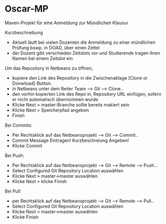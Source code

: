# Oscar-MP
Maven-Projekt für eine Anmeldung zur Mündlichen Klausur

Kurzbeschreibung
- Aktuell läuft bei vielen Dozenten die Anmeldung zu einer mündlichen Prüfung bswp. in OOAD, über einen Zettel
- der Dozent gibt verschieden Zeitslots vor und Studierende tragen ihren Namen bei einem Zeitslot ein

Um das Repository in Netbeans zu öffnen, 
  - kopiere den Link des Repository in die Zwischenablage [Clone or Donwload]-Button.
  - in Netbeans unter dem Reiter Team --> Git --> Clone..
  - den vorhin kopierten Link des Repo in, Repository URL einfügen, sofern er nicht automatisch übernommen wurde
  - Klicke Next > master-Branche sollte bereits makiert sein
  - Klicke Next > Speicherpfad angeben
  - Finish
  
Bei Commits:
  - Per Rechtsklick auf das Netbeansprojekt --> Git --> Commit..
  - Commit Message Eintragen! Kurzbeschreiung Angeben!
  - Klicke Commit

Bei Push:
  - Per Rechtsklick auf das Netbeansprojekt --> Git --> Remote --> Push...
  - Select Configured Git Repository Location auswählen
  - Klicke Next > master->master auswählen
  - Klicke Next > klicke Finish
  
 Bei Pull:
  - per Rechtsklick auf das Netbeansprojekt --> Git --> Remote --> Pull.. 
  - Select Configured Git Repository Location auswählen
  - Klicke Next > master->master auswählen
  - Klicke Finish
